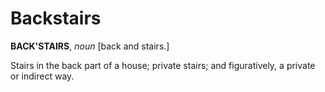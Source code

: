 # Backstairs

**BACK'STAIRS**, _noun_ \[back and stairs.\]

Stairs in the back part of a house; private stairs; and figuratively, a private or indirect way.